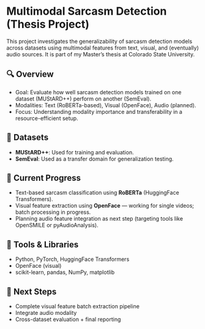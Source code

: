 # Multimodal Sarcasm Detection (Thesis Project)

This project investigates the generalizability of sarcasm detection models across datasets using multimodal features from text, visual, and (eventually) audio sources. It is part of my Master’s thesis at Colorado State University.

## 🔍 Overview
- Goal: Evaluate how well sarcasm detection models trained on one dataset (MUStARD++) perform on another (SemEval).
- Modalities: Text (RoBERTa-based), Visual (OpenFace), Audio (planned).
- Focus: Understanding modality importance and transferability in a resource-efficient setup.

## 📁 Datasets
- **MUStARD++**: Used for training and evaluation.
- **SemEval**: Used as a transfer domain for generalization testing.

## 🧠 Current Progress
- Text-based sarcasm classification using **RoBERTa** (HuggingFace Transformers).
- Visual feature extraction using **OpenFace** — working for single videos; batch processing in progress.
- Planning audio feature integration as next step (targeting tools like OpenSMILE or pyAudioAnalysis).

## 🧰 Tools & Libraries
- Python, PyTorch, HuggingFace Transformers
- OpenFace (visual)
- scikit-learn, pandas, NumPy, matplotlib

## 📌 Next Steps
- Complete visual feature batch extraction pipeline
- Integrate audio modality
- Cross-dataset evaluation + final reporting
